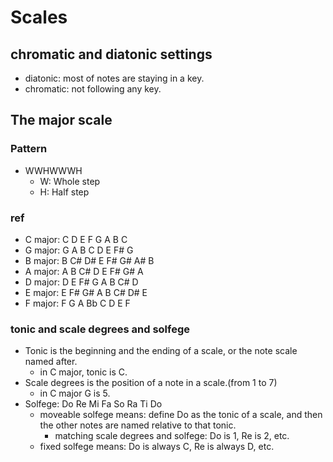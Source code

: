 # Scales
## chromatic and diatonic settings
- diatonic: most of notes are staying in a key.
- chromatic: not following any key.

## The major scale
### Pattern
- WWHWWWH
  - W: Whole step
  - H: Half step

### ref
- C major: C D E F G A B C
- G major: G A B C D E F# G
- B major: B C# D# E F# G# A# B
- A major: A B C# D E F# G# A
- D major: D E F# G A B C# D
- E major: E F# G# A B C# D# E
- F major: F G A Bb C D E F

### tonic and scale degrees and solfege
- Tonic is the beginning and the ending of a scale, or the note scale named after.
  - in C major, tonic is C.
- Scale degrees is the position of a note in a scale.(from 1 to 7)
  - in C major G is 5.
- Solfege: Do Re Mi Fa So Ra Ti Do
  - moveable solfege means: define Do as the tonic of a scale, and then the other notes are named relative to that tonic.
    - matching scale degrees and solfege: Do is 1, Re is 2, etc.
  - fixed solfege means: Do is always C, Re is always D, etc.
